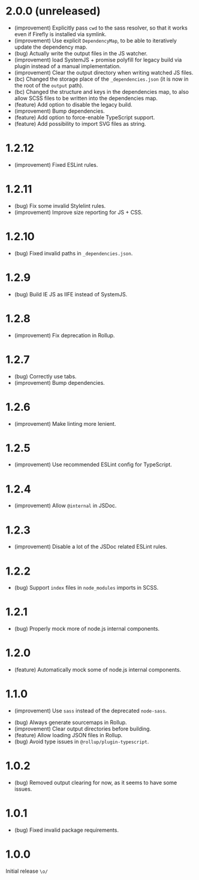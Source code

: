 2.0.0 (unreleased)
=====

*   (improvement) Explicitly pass `cwd` to the sass resolver, so that it works even if Firefly is installed via symlink.
*   (improvement) Use explicit `DependencyMap`, to be able to iteratively update the dependency map.
*   (bug) Actually write the output files in the JS watcher.
*   (improvement) load SystemJS + promise polyfill for legacy build via plugin instead of a manual implementation.
*   (improvement) Clear the output directory when writing watched JS files.
*   (bc) Changed the storage place of the `_dependencies.json` (it is now in the root of the `output` path).
*   (bc) Changed the structure and keys in the dependencies map, to also allow SCSS files to be written into the dependencies map.
*   (feature) Add option to disable the legacy build.
*   (improvement) Bump dependencies.
*   (feature) Add option to force-enable TypeScript support.
*   (feature) Add possibility to import SVG files as string.


1.2.12
======

*   (improvement) Fixed ESLint rules.


1.2.11
======

*   (bug) Fix some invalid Stylelint rules.
*   (improvement) Improve size reporting for JS + CSS.


1.2.10
======

*   (bug) Fixed invalid paths in `_dependencies.json`.


1.2.9
=====

*   (bug) Build IE JS as IIFE instead of SystemJS. 


1.2.8
=====

*   (improvement) Fix deprecation in Rollup.


1.2.7
=====

*   (bug) Correctly use tabs.
*   (improvement) Bump dependencies.


1.2.6
=====

*   (improvement) Make linting more lenient.


1.2.5
=====

*   (improvement) Use recommended ESLint config for TypeScript.


1.2.4
=====

*   (improvement) Allow `@internal` in JSDoc.


1.2.3
=====

*   (improvement) Disable a lot of the JSDoc related ESLint rules.


1.2.2
=====

*   (bug) Support `index` files in `node_modules` imports in SCSS.


1.2.1
=====

*   (bug) Properly mock more of node.js internal components.


1.2.0
=====

*   (feature) Automatically mock some of node.js internal components.


1.1.0
=====

+   (improvement) Use `sass` instead of the deprecated `node-sass`.
*   (bug) Always generate sourcemaps in Rollup.
*   (improvement) Clear output directories before building.
*   (feature) Allow loading JSON files in Rollup.
*   (bug) Avoid type issues in `@rollup/plugin-typescript`.


1.0.2
=====

*   (bug) Removed output clearing for now, as it seems to have some issues.


1.0.1
=====

*   (bug) Fixed invalid package requirements.


1.0.0
=====

Initial release `\o/`
